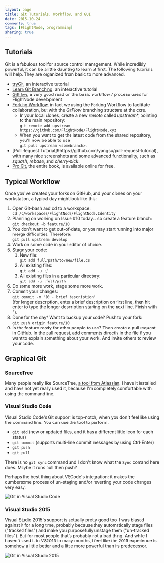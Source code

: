 ```yaml
---
layout: page
title: Git Tutorials, Workflow, and GUI
date: 2015-10-24
comments: true
tags: [FlightNode, programming]
sharing: true
---
```


## Tutorials

Git is a fabulous tool for source control management. While incredibly powerful, 
it can be a little daunting to learn at first. The following tutorials will
help. They are organized from basic to more advanced.

* [tryGit](https://try.github.io/levels/1/challenges/1), an interactive tutorial
* [Learn Git Branching](http://pcottle.github.io/learnGitBranching/), an interactive tutorial
* [GitFlow](https://www.atlassian.com/git/tutorials/comparing-workflows/gitflow-workflow), a very 
  good read on the basic workflow / process used for FlightNode development
* [Forking Workflow](https://www.atlassian.com/git/tutorials/comparing-workflows/forking-workflow),
  in fact we using the Forking Workflow to facilitate collaboration, but with the
  *GitFlow* branching structure at the core.
  * In your local clones, create a new *remote* called *upstream**, pointing to the
    main repository: <br> `git remote add upstream https://github.com/FlightNode/FlightNode.xyz`
  * When you want to get the latest code from the shared repository, you'll now
    be able to use <br> `git pull upstream <somebranch>`.
* [Pull Request Tutorial]9https://github.com/yangsu/pull-request-tutorial), 
  with many nice screenshots and some advanced functionality, such as *squash*,
  *rebase*, and *cherry-pick*.
* [Pro Git](https://git-scm.com/book/en/v2), the entire book, is available online for free.

## Typical Workflow

Once you've created your forks on GitHub, and your clones on your workstation,
a typical day might look like this:

1. Open Git-bash and cd to a workspace: <br> `cd /c/workspaces/FlightNode/FlightNode.Identity`
1. Planning on working on Issue #10 today... so create a feature branch:
   <br> `git checkout -b feature/10`
1. You don't want to get out-of-date, or you may start running into major merge
   difficulties. Therefore: <br> `git pull upstream develop`
1. Work on some code in your editor of choice.
1. Stage your code:
   1. New file:<br> `git add full/path/to/new/file.cs`
   1. All existing files:<br> `git add -u :/`
   1. All existing files in a particular directory:<br> `git add -u :full/path`
1. Do some more work, stage some more work.
1. Commit your changes: <br> `git commit -m "10 - brief description"` 
   <br> (for longer description, enter a brief description on first line, 
   then hit enter to  type the longer description starting on the next line. 
   Finish with ").
1. Done for the day? Want to backup your code? Push to your fork: 
   <br> `git push origin feature/10`
1. Is the feature ready for other people to use? Then create a pull request
   in GitHub. In the pull request, add comments directly in the file
   if you want to explain something about your work. And invite others to 
   review your code.
   
## Graphical Git

### SourceTree
   
Many people really like SourceTree, [a tool from Atlassian](https://www.sourcetreeapp.com/). 
I have it installed and have not yet really used it, because I'm completely 
comfortable with using the command line.
   
### Visual Studio Code

Visual Studio Code's Git support is top-notch, when you don't feel like using
the command line. You can use the tool to perform:

* `git add` (new or updated files, and it has a different little icon for each status)
* `git commit` (supports multi-line commit messages by using Ctrl-Enter)
* `git push`
* `git pull`

There is no `git sync` command and I don't know what the `Sync` comand here does.
Maybe it runs pull then push?

Perhaps the best thing about VSCode's integration: it makes the cumbersome process
of un-staging and/or reverting your code changes very easy.

![Git in Visual Studio Code](http://flightnode.github.io/images/vscodeGit.png)

### Visual Studio 2015

Visual Studio 2015's support is actually pretty good too. I was biased against
it for a long time, probably because they automatically stage files ("tracked 
files") and make you purposefully unstage them ("un-tracked files"). But for 
most people that's probably not a bad thing. And while I haven't used it 
in VS2013 in many months, I feel like the 2015 experience is somehow a little
better and a little more powerful than its predecessor.

![Git in Visual Studio 2015](http://flightnode.github.io/images/vs2015Git.png)